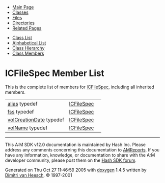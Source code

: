 <div class="tabs">

- [Main Page](index.md)
- <span id="current">[Classes](annotated.md)</span>
- [Files](files.md)
- [Directories](dirs.md)
- [Related Pages](pages.md)

</div>

<div class="tabs">

- [Class List](annotated.md)
- [Alphabetical List](classes.md)
- [Class Hierarchy](hierarchy.md)
- [Class Members](functions.md)

</div>

# ICFileSpec Member List

This is the complete list of members for <a href="structICFileSpec.md" class="el">ICFileSpec</a>, including all inherited members.

|  |  |  |
|----|----|----|
| <a href="structICFileSpec.md#724874d1be77f450a09b305fc1534afb" class="el">alias</a> typedef | <a href="structICFileSpec.md" class="el">ICFileSpec</a> |  |
| <a href="structICFileSpec.md#c7b904c76d64eae332d14b7c9afdaff9" class="el">fss</a> typedef | <a href="structICFileSpec.md" class="el">ICFileSpec</a> |  |
| <a href="structICFileSpec.md#702a36f3c1841fac9cdf5add1d3a3181" class="el">volCreationDate</a> typedef | <a href="structICFileSpec.md" class="el">ICFileSpec</a> |  |
| <a href="structICFileSpec.md#d383760f725cfa7c1bb418dcc77a6cd9" class="el">volName</a> typedef | <a href="structICFileSpec.md" class="el">ICFileSpec</a> |  |

------------------------------------------------------------------------

<span class="small">This A:M SDK v12.0 documentation is maintained by Hash Inc. Please address any comments concerning this documentation to [AMReports](http://www.hash.com/reports). If you have any information, knowledge, or documentation to share with the A:M developer community, please post them on the [Hash SDK forum](http://www.hash.com/forums/index.php?showforum=11).</span>

Generated on Thu Oct 27 11:46:59 2005 with [<span class="image placeholder" original-image-src="doxygen.png" original-image-title="" height="45" width="100" align="middle" border="0">doxygen</span>](http://www.doxygen.org/index.html) 1.4.5 written by [Dimitri van Heesch](mailto:dimitri@stack.nl), © 1997-2001
